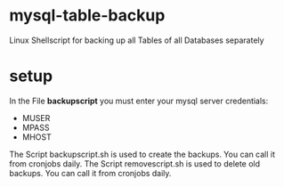 # mysql-table-backup
Linux Shellscript for backing up all Tables of all Databases separately

# setup
In the File <b>backupscript</b> you must enter your mysql server credentials:
* MUSER
* MPASS
* MHOST

The Script backupscript.sh is used to create the backups. You can call it from cronjobs daily.
The Script removescript.sh is used to delete old backups. You can call it from cronjobs daily.
